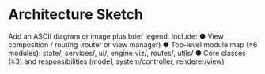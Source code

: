 # Architecture Sketch
Add an ASCII diagram or image plus brief legend. Include:
    ● View composition / routing (router or view manager)
    ● Top-level module map (≥6 modules): state/, services/, ui/, engine|viz/, routes/, utils/
    ● Core classes (≥3) and responsibilities (model, system/controller, renderer/view)